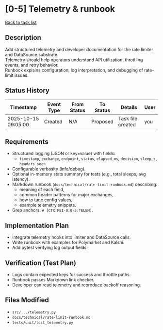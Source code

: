 # [0-5] Telemetry & runbook
[Back to task list](../tasks.md)

## Description
Add structured telemetry and developer documentation for the rate limiter and DataSource substrate.  
Telemetry should help operators understand API utilization, throttling events, and retry behavior.  
Runbook explains configuration, log interpretation, and debugging of rate-limit issues.

## Status History
| Timestamp | Event Type | From Status | To Status | Details | User |
|-----------|------------|-------------|-----------|---------|------|
| 2025-10-15 09:05:00 | Created | N/A | Proposed | Task file created | you |

## Requirements
- Structured logging (JSON or key=value) with fields:
  - `timestamp`, `exchange`, `endpoint`, `status`, `elapsed_ms`, `decision`, `sleep_s`, `headers_seen`.
- Configurable verbosity (info/debug).
- Optional in-memory stats summary for tests (e.g., total sleeps, avg latency).
- Markdown runbook (`docs/technical/rate-limit-runbook.md`) describing:
  - meaning of each field,
  - common header patterns for major exchanges,
  - how to tune config values,
  - example telemetry snippets.
- Grep anchors: `# [CTX:PBI-0:0-5:TELEM]`.

## Implementation Plan
- Integrate telemetry hooks into limiter and DataSource calls.
- Write runbook with examples for Polymarket and Kalshi.
- Add pytest verifying log output fields.

## Verification (Test Plan)
- Logs contain expected keys for success and throttle paths.
- Runbook passes Markdown link checker.
- Developer can read telemetry and reproduce backoff reasoning.

## Files Modified
- `src/.../telemetry.py`
- `docs/technical/rate-limit-runbook.md`
- `tests/unit/test_telemetry.py`

